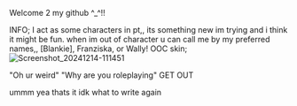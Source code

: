 Welcome 2 my github ^_^!!

INFO;
I act as some characters in pt,, its something new im trying and i think it might be fun.
when im out of character u can call me by my preferred names,, [Blankie], Franziska, or Wally!
OOC skin;
![Screenshot_20241214-111451](https://github.com/user-attachments/assets/3199d057-b5f5-4f2c-aa43-a22c210295ac)

"Oh ur weird" "Why are you roleplaying" GET OUT 


ummm yea thats it idk what to write again
